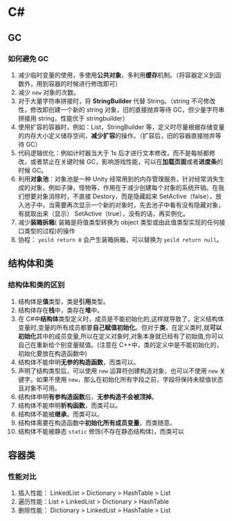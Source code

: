 # C\#

## GC

### 如何避免 GC

1. 减少临时变量的使用，多使用**公共对象**，多利用**缓存**机制。（将容器定义到函数外，用到容器的时候进行修改即可）
2. 减少 `new` 对象的次数。
3. 对于大量字符串拼接时，将 **StringBuilder** 代替 String。（string 不可修改性，修改即创建一个新的 string 对象，旧的直接抛弃等待 GC，但少量字符串拼接用 string，性能优于 stringbuilder）
4. 使用扩容的容器时，例如：List，StringBuilder 等，定义时尽量根据存储变量的内存大小定义储存空间，**减少扩容**的操作。（扩容后，旧的容器直接抛弃等待 GC）
5. 代码逻辑优化：例如计时器当大于 1s 后才进行文本修改，而不是每帧都修改，或者禁止在关键时候 GC，影响游戏性能，可以在**加载页面**或者**进度条**的时候 GC。
6. 利用**对象池**：对象池是一种 Unity 经常用到的内存管理服务，针对经常消失生成的对象，例如子弹，怪物等，作用在于减少创建每个对象的系统开销。在我们想要对象消除时，不直接 Destory，而是隐藏起来 SetActive（false），放入池子中，当需要再次显示一个新的对象时，先去池子中看有没有隐藏对象，有就取出来（显示） SetActive（true），没有的话，再实例化。
7. 减少**装箱拆箱**( 装箱是将值类型转换为 object 类型或由此值类型实现的任何接口类型的过程)的操作
8. 协程： `yeild return 0` 会产生装箱拆箱，可以替换为 `yeild return null`。

## 结构体和类

### 结构体和类的区别

1. 结构体是**值**类型，类是**引用**类型。
2. 结构体存在**栈**中，类存在**堆**中。
3. 在 C#中**结构体**类型定义时，成员是不能初始化的,这样就导致了，定义结构体变量时,变量的所有成员都要**自己赋值初始化**。但对于**类**，在定义类时,就**可以初始化**其中的成员变量,所以在定义对象时,对象本身就已经有了初始值,你可以自己在重新给个别变量赋值。(注意在 C++中，类的定义中是不能初始化的，初始化要放在构造函数中)
4. 结构体不能申明**无参的构造函数**，而类可以。
5. 声明了结构类型后，可以使用 `new` 运算符创建构造对象，也可以不使用 `new` 关键字。如果不使用 `new`，那么在初始化所有字段之前，字段将保持未赋值状态且对象不可用。
6. 结构体申明**有参构造函数**后，**无参构造不会被顶掉**。
7. 结构体不能申明**析构函数**，而类可以。
8. 结构体不能被**继承**，而类可以。
9. 结构体需要在构造函数中**初始化所有成员变量**，而类随意。
10. 结构体不能被静态 `static` 修饰(不存在静态结构体)，而类可以

## 容器类

### 性能对比

1. 插入性能： LinkedList > Dictionary > HashTable > List
2. 遍历性能：List > LinkedList > Dictionary > HashTable
3. 删除性能： Dictionary > LinkedList > HashTable > List
